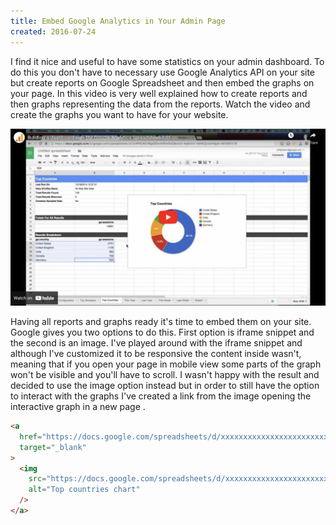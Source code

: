 ```yaml
---
title: Embed Google Analytics in Your Admin Page
created: 2016-07-24
---
```


I find it nice and useful to have some statistics on your admin dashboard. To do this you don't have to necessary use Google Analytics API on your site but create reports on Google Spreadsheet and then embed the graphs on your page. In this video is very well explained how to create reports and then graphs representing the data from the reports. Watch the video and create the graphs you want to have for your website.

<a src="https://www.youtube.com/watch?v=N_Ok0rJwj2U" target="_blank" >
  <img src="images/google-analytics-spreadsheet-frame.png" />
</a>

Having all reports and graphs ready it's time to embed them on your site. Google gives you two options to do this. First option is iframe snippet and the second is an image. I've played around with the iframe snippet and although I've customized it to be responsive the content inside wasn't, meaning that if you open your page in mobile view some parts of the graph won't be visible and you'll have to scroll. I wasn't happy with the result and decided to use the image option instead but in order to still have the option to interact with the graphs I've created a link from the image opening the interactive graph in a new page .

```html
<a
  href="https://docs.google.com/spreadsheets/d/xxxxxxxxxxxxxxxxxxxxxxxxxxxxxxxxxxx-17K0WwQ/pubchart?oid=xxxxxxxxxxxx1&amp;format=interactive"
  target="_blank"
>
  <img
    src="https://docs.google.com/spreadsheets/d/xxxxxxxxxxxxxxxxxxxxxxxxxxxxxxxxxxxx-17K0WwQ/pubchart?oid=xxxxxxxxxxxx&amp;format=image"
    alt="Top countries chart"
  />
</a>
```
